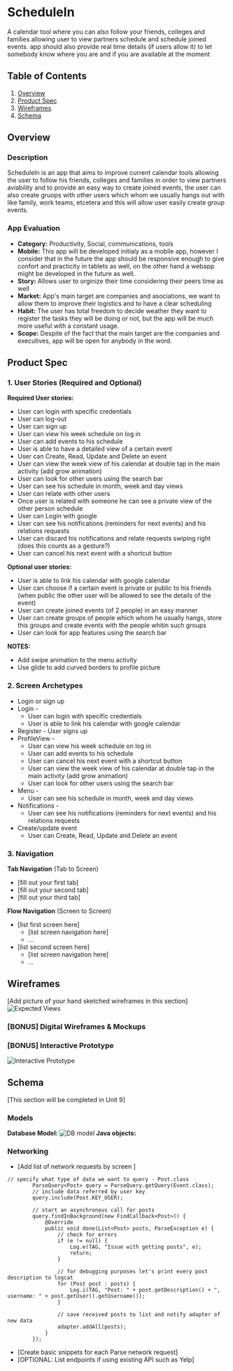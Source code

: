 # ScheduleIn
A calendar tool where you can also follow your friends, colleges and families allowing user to view partners schedule and schedule joined events. app should also provide real time details (if users allow it) to let somebody know where you are and if you are available at the moment

## Table of Contents
1. [Overview](#Overview)
1. [Product Spec](#Product-Spec)
1. [Wireframes](#Wireframes)
2. [Schema](#Schema)

## Overview
### Description
ScheduleIn is an app that aims to improve current calendar tools allowing the user to follow his friends, colleges and families in order to view partners aviability and to provide an easy way to create joined events, the user can also create gruops with other users which whom we usually hangs out with like family, work teams, etcetera and this will allow user easily create group events.

### App Evaluation
- **Category:** Productivity, Social, communications, tools 
- **Mobile:** This app will be developed initialy as a mobile app, however I consider that in the future the app should be responsive enough to give confort and practicity in tablets as well, on the other hand a webapp might be developed in the future as well.
- **Story:** Allows user to orginize their time considering their peers time as well 
- **Market:** App's main target are companies and asociations, we want to allow them to improve their logistics and to have a clear scheduling
- **Habit:** The user has total freedom to decide weather they want to register the tasks they will be doing or not, but the app will be much more useful with a constant usage.
- **Scope:** Despite of the fact that the main target are the companies and executives, app will be open for anybody in the word.

## Product Spec

### 1. User Stories (Required and Optional)
**Required User stories:**

* User can login with specific credentials
* User can log-out
* User can sign up
* User can view his week schedule on log in
* User can add events to his schedule
* User is able to have a detailed view of a certain event
* User can Create, Read, Update and Delete an event
* User can view the week view of his calendar at double tap in the main activity (add grow animation)
* User can look for other users using the search bar
* User can see his schedule in month, week and day views
* User can relate with other users
* Once user is related with someone he can see a private view of the other person schedule
* User can Login with google
* User can see his notifications (reminders for next events) and his relations requests
* User can discard his notifications and relate requests swiping right (does this counts as a gesture?)
* User can cancel his next event with a shortcut button

**Optional user stories:**
* User is able to link his calendar with google calendar
* User can choose if a certain event is private or public to his friends (when public the other user will be allowed to see the details of the event)
* User can create joined events (of 2 people) in an easy manner
* User can create groups of people which whom he usually hangs, store this groups and create events with the people whitin such groups
* User can look for app features using the search bar

**NOTES:**
* Add swipe animation to the menu activity
* Use glide to add curved borders to profile picture

### 2. Screen Archetypes

* Login or sign up
* Login - 
    * User can login with specific credentials
    * User is able to link his calendar with google calendar
* Register - User signs up 
* ProfileView -
    * User can view his week schedule on log in
    * User can add events to his schedule
    * User can cancel his next event with a shortcut button
    * User can view the week view of his calendar at double tap in the main activity (add grow animation)
    * User can look for other users using the search bar
* Menu -
    * User can see his schedule in month, week and day views
* Notifications -
    * User can see his notifications (reminders for next events) and his relations requests
* Create/update event
    * User can Create, Read, Update and Delete an event

### 3. Navigation

**Tab Navigation** (Tab to Screen)

* [fill out your first tab]
* [fill out your second tab]
* [fill out your third tab]

**Flow Navigation** (Screen to Screen)

* [list first screen here]
   * [list screen navigation here]
   * ...
* [list second screen here]
   * [list screen navigation here]
   * ...

## Wireframes
[Add picture of your hand sketched wireframes in this section]
<img src='AppViewsDrafts.jpg' title='Expected views' width='' alt='Expected Views' />

### [BONUS] Digital Wireframes & Mockups

### [BONUS] Interactive Prototype
<img src='Interactive.gif' title='Interactive Prototype' width='' alt='Interactive Prototype' />

## Schema 
[This section will be completed in Unit 9]
### Models
**Database Model:**
<img src='DBmodel.png' title='DB model' width='' alt='DB model' />
**Java objects:**

### Networking
- [Add list of network requests by screen ]
```
// specify what type of data we want to query - Post.class
        ParseQuery<Post> query = ParseQuery.getQuery(Event.class);
        // include data referred by user key
        query.include(Post.KEY_USER);
      
        // start an asynchronous call for posts
        query.findInBackground(new FindCallback<Post>() {
            @Override
            public void done(List<Post> posts, ParseException e) {
                // check for errors
                if (e != null) {
                    Log.e(TAG, "Issue with getting posts", e);
                    return;
                }

                // for debugging purposes let's print every post description to logcat
                for (Post post : posts) {
                    Log.i(TAG, "Post: " + post.getDescription() + ", username: " + post.getUser().getUsername());
                }

                // save received posts to list and notify adapter of new data
                adapter.addAll(posts);
            }
        });
```
- [Create basic snippets for each Parse network request]
- [OPTIONAL: List endpoints if using existing API such as Yelp]
